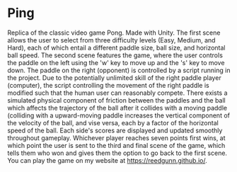 # Ping

Replica of the classic video game Pong. Made with Unity. The first scene allows the user to select from three difficulty levels (Easy, Medium, and Hard), each of which entail a different paddle size, ball size, and horizontal ball speed. The second scene features the game, where the user controls the paddle on the left using the 'w' key to move up and the 's' key to move down. The paddle on the right (opponent) is controlled by a script running in the project. Due to the potentially unlimited skill of the right paddle player (computer), the script controlling the movement of the right paddle is modified such that the human user can reasonably compete. There exists a simulated physical component of friction between the paddles and the ball which affects the trajectory of the ball after it collides with a moving paddle (colliding with a upward-moving paddle increases the vertical component of the velocity of the ball, and vise versa, each by a factor of the horizontal speed of the ball. Each side's scores are displayed and updated smoothly throughout gameplay. Whichever player reaches seven points first wins, at which point the user is sent to the third and final scene of the game, which tells them who won and gives them the option to go back to the first scene. You can play the game on my website at https://reedgunn.github.io/.
